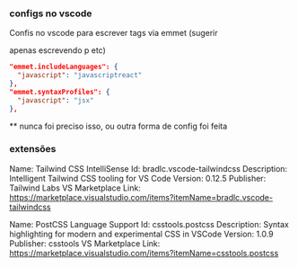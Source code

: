 ### configs no vscode

Confis no vscode para escrever tags via emmet (sugerir <p></p> apenas escrevendo p etc)

```json
"emmet.includeLanguages": {
  "javascript": "javascriptreact"
},
"emmet.syntaxProfiles": {
  "javascript": "jsx"
},
```

** nunca foi preciso isso, ou outra forma de config foi feita

### extensões

Name: Tailwind CSS IntelliSense
Id: bradlc.vscode-tailwindcss
Description: Intelligent Tailwind CSS tooling for VS Code
Version: 0.12.5
Publisher: Tailwind Labs
VS Marketplace Link: https://marketplace.visualstudio.com/items?itemName=bradlc.vscode-tailwindcss

Name: PostCSS Language Support
Id: csstools.postcss
Description: Syntax highlighting for modern and experimental CSS in VSCode
Version: 1.0.9
Publisher: csstools
VS Marketplace Link: https://marketplace.visualstudio.com/items?itemName=csstools.postcss